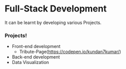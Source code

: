 # Full-Stack Development
It can be learnt by developing various Projects.
### Projects!
- Front-end development
    - Tribute-Page(https://codepen.io/kundan7kumar/)
- Back-end development
- Data Visualization


